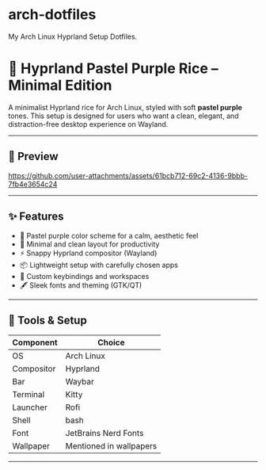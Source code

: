 # arch-dotfiles
My Arch Linux Hyprland Setup Dotfiles.
# 🌸 Hyprland Pastel Purple Rice – Minimal Edition

A minimalist Hyprland rice for Arch Linux, styled with soft **pastel purple** tones. This setup is designed for users who want a clean, elegant, and distraction-free desktop experience on Wayland.

---

## 🎥 Preview

https://github.com/user-attachments/assets/61bcb712-69c2-4136-9bbb-7fb4e3654c24

---

## ✨ Features

- 🎨 Pastel purple color scheme for a calm, aesthetic feel
- 🧼 Minimal and clean layout for productivity
- ⚡ Snappy Hyprland compositor (Wayland)
- 📦 Lightweight setup with carefully chosen apps
- 🎹 Custom keybindings and workspaces
- 🖋️ Sleek fonts and theming (GTK/QT)

---

## 🧰 Tools & Setup

| Component     | Choice                     |
|---------------|----------------------------|
| OS            | Arch Linux                 |
| Compositor    | Hyprland                   |
| Bar           | Waybar                     |
| Terminal      | Kitty                      |
| Launcher      | Rofi                       |
| Shell         | bash                       |
| Font          | JetBrains Nerd Fonts       |
| Wallpaper     | Mentioned in wallpapers    |

---
